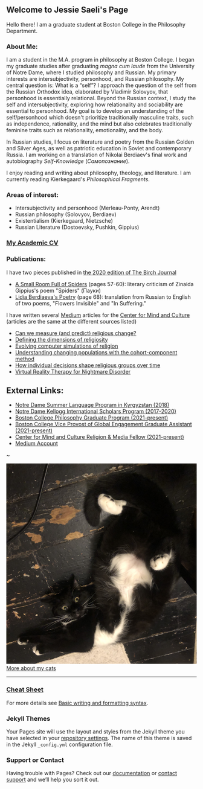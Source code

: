 ## Welcome to Jessie Saeli's Page

Hello there! I am a graduate student at Boston College in the Philosophy Department.

### About Me:

I am a student in the M.A. program in philosophy at Boston College. I began my graduate studies after graduating _magna cum laude_ from the University of Notre Dame, where I studied philosophy and Russian. My primary interests are intersubjectivity, personhood, and Russian philosophy. My central question is: What is a “self”? I approach the question of the self from the Russian Orthodox idea, elaborated by Vladimir Solovyov, that personhood is essentially relational. Beyond the Russian context, I study the self and intersubjectivity, exploring how relationality and sociability are essential to personhood. My goal is to develop an understanding of the self/personhood which doesn't prioritize traditionally masculine traits, such as independence, rationality, and the mind but also celebrates traditionally feminine traits such as relationality, emotionality, and the body. 

In Russian studies, I focus on literature and poetry from the Russian Golden and Silver Ages, as well as patriotic education in Soviet and contemporary Russia. I am working on a translation of Nikolai Berdiaev's final work and autobiography _Self-Knowledge_ (_Самопознание_).

I enjoy reading and writing about philosophy, theology, and literature. I am currently reading Kierkegaard's _Philosophical Fragments_.

### Areas of interest:
- Intersubjectivity and personhood (Merleau-Ponty, Arendt)
- Russian philosophy (Solovyov, Berdiaev)
- Existentialism (Kierkegaard, Nietzsche)
- Russian Literature (Dostoevsky, Pushkin, Gippius)

### [My Academic CV](/Jessica_Saeli_Resume_2022-2.5.pdf)

### Publications:

I have two pieces published in [the 2020 edition of The Birch Journal](https://issuu.com/thebirchjournal/docs/the_birch_2020_final)
- [A Small Room Full of Spiders](https://jsaeli.github.io/publications) (pages 57-60): literary criticism of Zinaida Gippius's poem "Spiders" (Пауки)
- [Lidia Berdiaeva's Poetry](https://jsaeli.github.io/publications) (page 68): translation from Russian to English of two poems, "Flowers Invisible" and "In Suffering."

I have written several [Medium](https://medium.com/@saelij) articles for the [Center for Mind and Culture](https://mindandculture.org/) (articles are the same at the different sources listed)
- [Can we measure (and predict) religious change?](https://medium.com/modeling-religious-change/can-we-measure-and-predict-religious-change-b4919b69ff68)
- [Defining the dimensions of religiosity](https://medium.com/modeling-religious-change/defining-the-dimensions-of-religiosity-4b68949239dd)
- [Evolving computer simulations of religion](https://medium.com/modeling-religious-change/evolving-computer-simulations-of-religion-2df7f6722b96)
- [Understanding changing populations with the cohort-component method]((https://medium.com/modeling-religious-change/the-cohort-component-method-of-demographic-projection-180f1eacf4d8))
- [How individual decisions shape religious groups over time](https://medium.com/modeling-religious-change/modeling-religious-change-with-agent-based-models-b95f55a8c953)
- [Virtual Reality Therapy for Nightmare Disorder](https://medium.com/@mindandculture/virtual-reality-therapy-for-nightmare-disorder-18ce6f724c90)

## External Links:
- [Notre Dame Summer Language Program in Kyrgyzstan (2018)](https://sites.nd.edu/sla2018/saeli-jessica/)
- [Notre Dame Kellogg International Scholars Program (2017-2020)](https://kellogg.nd.edu/jessica-saeli)
- [Boston College Philosophy Graduate Program (2021-present)](https://www.bc.edu/content/bc-web/sites/global-engagement/about/vs-bios/jessica-saeli-bio/)
- [Boston College Vice Provost of Global Engagement Graduate Assistant (2021-present)](https://www.bc.edu/bc-web/sites/global-engagement/about.html)
- [Center for Mind and Culture Religion & Media Fellow (2021-present)](https://mindandculture.org/about/people/interns/)
- [Medium Account](https://medium.com/@saelij)

~

![Kitty](/C.jpg)
[More about my cats](https://jsaeli.github.io/cats)

---

### [Cheat Sheet](https://github.com/adam-p/markdown-here/wiki/Markdown-Cheatsheet)

For more details see [Basic writing and formatting syntax](https://docs.github.com/en/github/writing-on-github/getting-started-with-writing-and-formatting-on-github/basic-writing-and-formatting-syntax).



### Jekyll Themes

Your Pages site will use the layout and styles from the Jekyll theme you have selected in your [repository settings](https://github.com/jsaeli/jsaeli.github.io/settings/pages). The name of this theme is saved in the Jekyll `_config.yml` configuration file.

### Support or Contact

Having trouble with Pages? Check out our [documentation](https://docs.github.com/categories/github-pages-basics/) or [contact support](https://support.github.com/contact) and we’ll help you sort it out.
